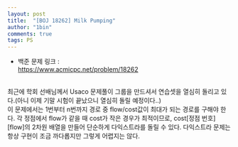 ```yaml
---
layout: post
title:  "[BOJ 18262] Milk Pumping"
author: "1bin"
comments: true
tags: PS
---
```


 * 백준 문제 링크 :   
  https://www.acmicpc.net/problem/18262   

<br>  
최근에 학회 선배님께서 Usaco 문제풀이 그룹을 만드셔서 연습셋을 열심히 돌리고 있다.(아니 이제 기말 시험이 끝났으니 열심히 돌릴 예정이다..)  
<br>  
이 문제에서는 1번부터 n번까지 경로 중 flow/cost값이 최대가 되는 경로를 구해야 한다.  
각 정점에서 flow가 같을 때 cost가 작은 경우가 최적이므로,  
cost[정점 번호][flow]의 2차원 배열을 만들어 단순하게 다익스트라를 돌릴 수 있다.  
다익스트라 문제는 항상 구현이 조금 까다롭지만 그렇게 어렵지는 않다.  
<br>   
<script src="https://gist.github.com/1bin01/f4e4e0b0a6f327ee1aa02255ba41a247.js"></script>
